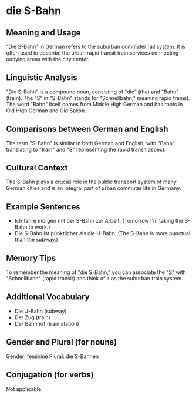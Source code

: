 # die S-Bahn
## Meaning and Usage
"Die S-Bahn" in German refers to the suburban commuter rail system. It is often used to describe the urban rapid transit train services connecting outlying areas with the city center.

## Linguistic Analysis
"Die S-Bahn" is a compound noun, consisting of "die" (the) and "Bahn" (train). The "S" in "S-Bahn" stands for "Schnellbahn," meaning rapid transit. The word "Bahn" itself comes from Middle High German and has roots in Old High German and Old Saxon.

## Comparisons between German and English
The term "S-Bahn" is similar in both German and English, with "Bahn" translating to "train" and "S" representing the rapid transit aspect. 

## Cultural Context
The S-Bahn plays a crucial role in the public transport system of many German cities and is an integral part of urban commuter life in Germany.

## Example Sentences
- Ich fahre morgen mit der S-Bahn zur Arbeit. (Tomorrow I'm taking the S-Bahn to work.)
- Die S-Bahn ist pünktlicher als die U-Bahn. (The S-Bahn is more punctual than the subway.)

## Memory Tips
To remember the meaning of "die S-Bahn," you can associate the "S" with "Schnellbahn" (rapid transit) and think of it as the suburban train system.

## Additional Vocabulary
- Die U-Bahn (subway)
- Der Zug (train)
- Der Bahnhof (train station)

## Gender and Plural (for nouns)
Gender: feminine
Plural: die S-Bahnen

## Conjugation (for verbs)
Not applicable.